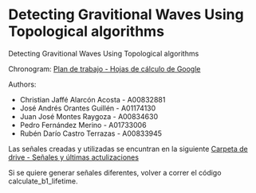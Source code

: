 # Detecting Gravitional Waves Using Topological algorithms

Detecting Gravitional Waves Using Topological algorithms

Chronogram: [Plan de trabajo - Hojas de cálculo de Google](https://docs.google.com/spreadsheets/d/1dxfTjOcm5sStsPzQHjv0iOlC_4FMg8iFIRzWQ3TYwn8/edit#gid=0)

Authors:

* Christian Jaffé Alarcón Acosta - A00832881
* José Andrés Orantes Guillén - A01174130
* Juan José Montes Raygoza - A00834630
* Pedro Fernández Merino - A01733006
* Rubén Darío Castro Terrazas - A00833945

Las señales creadas y utilizadas se encuntran en la siguiente [Carpeta de drive - Señales y últimas actulizaciones](https://drive.google.com/drive/folders/1ELPqn_owjjuN9fCtHgWGgUJS4OV2Nu2s)

Si se quiere generar señales diferentes, volver a correr el código calculate_b1_lifetime.
